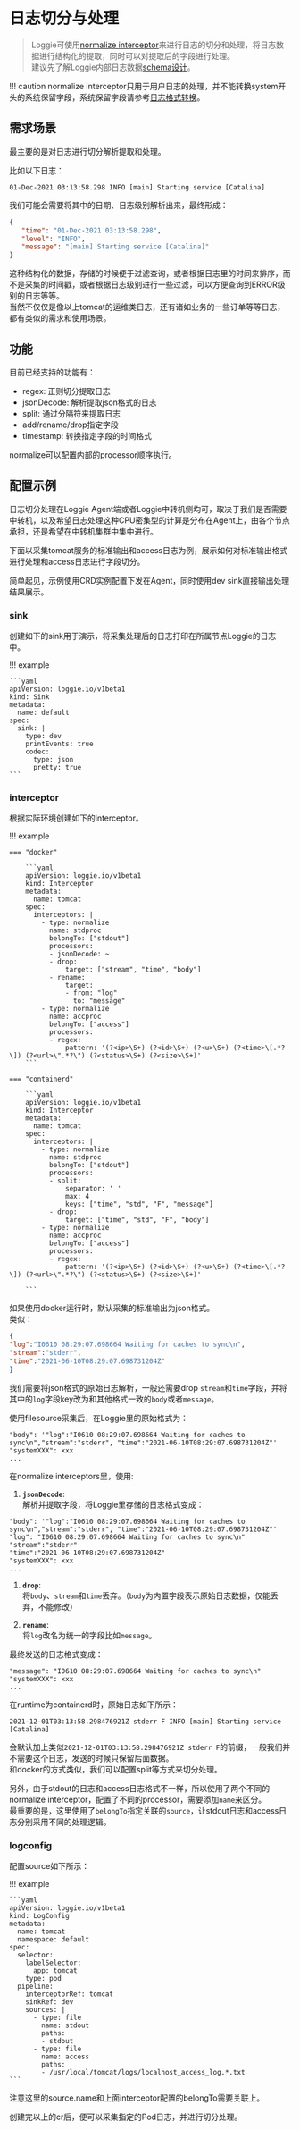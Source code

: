 # 日志切分与处理
> Loggie可使用[normalize interceptor](../../reference/pipelines/interceptor/normalize.md)来进行日志的切分和处理，将日志数据进行结构化的提取，同时可以对提取后的字段进行处理。  
> 建议先了解Loggie内部日志数据[schema设计](../architecture/schema.md)。  

!!! caution
    normalize interceptor只用于用户日志的处理，并不能转换system开头的系统保留字段，系统保留字段请参考[日志格式转换](./log-format.md)。

## 需求场景

最主要的是对日志进行切分解析提取和处理。  

比如以下日志：

```
01-Dec-2021 03:13:58.298 INFO [main] Starting service [Catalina]
```

我们可能会需要将其中的日期、日志级别解析出来，最终形成：

```json
{
   "time": "01-Dec-2021 03:13:58.298",
   "level": "INFO",
   "message": "[main] Starting service [Catalina]"
}
```

这种结构化的数据，存储的时候便于过滤查询，或者根据日志里的时间来排序，而不是采集的时间戳，或者根据日志级别进行一些过滤，可以方便查询到ERROR级别的日志等等。  
当然不仅仅是像以上tomcat的运维类日志，还有诸如业务的一些订单等等日志，都有类似的需求和使用场景。  

## 功能
目前已经支持的功能有：

- regex: 正则切分提取日志
- jsonDecode: 解析提取json格式的日志
- split: 通过分隔符来提取日志
- add/rename/drop指定字段
- timestamp: 转换指定字段的时间格式

normalize可以配置内部的processor顺序执行。

## 配置示例

日志切分处理在Loggie Agent端或者Loggie中转机侧均可，取决于我们是否需要中转机，以及希望日志处理这种CPU密集型的计算是分布在Agent上，由各个节点承担，还是希望在中转机集群中集中进行。  

下面以采集tomcat服务的标准输出和access日志为例，展示如何对标准输出格式进行处理和access日志进行字段切分。  
  
简单起见，示例使用CRD实例配置下发在Agent，同时使用dev sink直接输出处理结果展示。

### sink
创建如下的sink用于演示，将采集处理后的日志打印在所属节点Loggie的日志中。  

!!! example

    ```yaml
    apiVersion: loggie.io/v1beta1
    kind: Sink
    metadata:
      name: default
    spec:
      sink: |
        type: dev
        printEvents: true
        codec:
          type: json
          pretty: true
    ```

### interceptor
根据实际环境创建如下的interceptor。  

!!! example

    === "docker"

        ```yaml
        apiVersion: loggie.io/v1beta1
        kind: Interceptor
        metadata:
          name: tomcat
        spec:
          interceptors: |
            - type: normalize
              name: stdproc
              belongTo: ["stdout"]
              processors:
              - jsonDecode: ~
              - drop:
                  target: ["stream", "time", "body"]
              - rename:
                  target:
                  - from: "log"
                    to: "message"
            - type: normalize
              name: accproc
              belongTo: ["access"]
              processors:
              - regex:
                  pattern: '(?<ip>\S+) (?<id>\S+) (?<u>\S+) (?<time>\[.*?\]) (?<url>\".*?\") (?<status>\S+) (?<size>\S+)'
        ```

    === "containerd"

        ```yaml
        apiVersion: loggie.io/v1beta1
        kind: Interceptor
        metadata:
          name: tomcat
        spec:
          interceptors: |
            - type: normalize
              name: stdproc
              belongTo: ["stdout"]
              processors:
              - split:
                  separator: ' '
                  max: 4
                  keys: ["time", "std", "F", "message"]
              - drop:
                  target: ["time", "std", "F", "body"]
            - type: normalize
              name: accproc
              belongTo: ["access"]
              processors:
              - regex:
                  pattern: '(?<ip>\S+) (?<id>\S+) (?<u>\S+) (?<time>\[.*?\]) (?<url>\".*?\") (?<status>\S+) (?<size>\S+)'

        ```

如果使用docker运行时，默认采集的标准输出为json格式。  
类似：
```json
{
"log":"I0610 08:29:07.698664 Waiting for caches to sync\n",
"stream":"stderr", 
"time":"2021-06-10T08:29:07.698731204Z"
}
```
我们需要将json格式的原始日志解析，一般还需要drop `stream`和`time`字段，并将其中的`log`字段key改为和其他格式一致的`body`或者`message`。  

使用filesource采集后，在Loggie里的原始格式为：
```
"body": '"log":"I0610 08:29:07.698664 Waiting for caches to sync\n","stream":"stderr", "time":"2021-06-10T08:29:07.698731204Z"'
"systemXXX": xxx
...
```

在normalize interceptors里，使用:  

1. **`jsonDecode`**:  
解析并提取字段，将Loggie里存储的日志格式变成：
```
"body": '"log":"I0610 08:29:07.698664 Waiting for caches to sync\n","stream":"stderr", "time":"2021-06-10T08:29:07.698731204Z"'
"log": "I0610 08:29:07.698664 Waiting for caches to sync\n"
"stream":"stderr"
"time":"2021-06-10T08:29:07.698731204Z"
"systemXXX": xxx
...
```

1. **`drop`**:  
将`body`、`stream`和`time`丢弃。（`body`为内置字段表示原始日志数据，仅能丢弃，不能修改）

3. **`rename`**:  
将`log`改名为统一的字段比如`message`。 
 
最终发送的日志格式变成：  
```
"message": "I0610 08:29:07.698664 Waiting for caches to sync\n"
"systemXXX": xxx
...
```


在runtime为containerd时，原始日志如下所示：

```
2021-12-01T03:13:58.298476921Z stderr F INFO [main] Starting service [Catalina]
```

会默认加上类似`2021-12-01T03:13:58.298476921Z stderr F`的前缀，一般我们并不需要这个日志，发送的时候只保留后面数据。  
和docker的方式类似，我们可以配置split等方式来切分处理。  

另外，由于stdout的日志和access日志格式不一样，所以使用了两个不同的normalize interceptor，配置了不同的processor，需要添加`name`来区分。  
最重要的是，这里使用了`belongTo`指定关联的`source`，让stdout日志和access日志分别采用不同的处理逻辑。  

### logconfig
配置source如下所示：

!!! example

    ```yaml
    apiVersion: loggie.io/v1beta1
    kind: LogConfig
    metadata:
      name: tomcat
      namespace: default
    spec:
      selector:
        labelSelector:
          app: tomcat
        type: pod
      pipeline:
        interceptorRef: tomcat
        sinkRef: dev
        sources: |
          - type: file
            name: stdout
            paths:
            - stdout
          - type: file
            name: access
            paths:
            - /usr/local/tomcat/logs/localhost_access_log.*.txt
    ```

注意这里的source.name和上面interceptor配置的belongTo需要关联上。  

创建完以上的cr后，便可以采集指定的Pod日志，并进行切分处理。  




